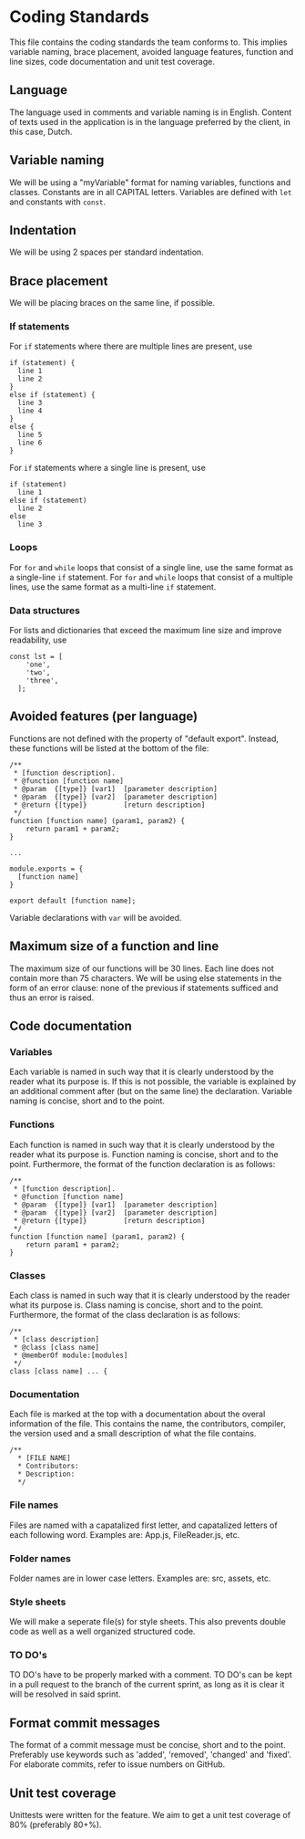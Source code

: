 # Coding Standards
This file contains the coding standards the team conforms to.
This implies variable naming, brace placement, avoided language features, function and line sizes, code documentation and unit test coverage.

## Language
The language used in comments and variable naming is in English. Content of texts used in the application is in the language preferred by the client, in this case, Dutch.

## Variable naming
We will be using a "myVariable" format for naming variables, functions and classes.
Constants are in all CAPITAL letters.
Variables are defined with ```let``` and constants with ```const```.

## Indentation
We will be using 2 spaces per standard indentation.

## Brace placement
We will be placing braces on the same line, if possible.

### If statements
For ```if``` statements where there are multiple lines are present, use
```react
if (statement) {
  line 1
  line 2
}
else if (statement) {
  line 3
  line 4
}
else {
  line 5
  line 6
}
```

For ```if``` statements where a single line is present, use
```react
if (statement)
  line 1
else if (statement)
  line 2
else
  line 3
```

### Loops
For ```for``` and ```while``` loops that consist of a single line, use the same format as a single-line ```if``` statement.
For ```for``` and ```while``` loops that consist of a multiple lines, use the same format as a multi-line ```if``` statement.

### Data structures
For lists and dictionaries that exceed the maximum line size and improve readability, use
```react
const lst = [
    'one',
    'two',
    'three',
  ];
```

## Avoided features (per language)
Functions are not defined with the property of "default export". Instead, these functions will be listed at the bottom of the file:
```react
/**
 * [function description].
 * @function [function name]
 * @param  {[type]} [var1]  [parameter description]
 * @param  {[type]} [var2]  [parameter description]
 * @return {[type]}         [return description]
 */
function [function name] (param1, param2) {
    return param1 + param2;
}

...

module.exports = {
  [function name]
}

export default [function name];
```

Variable declarations with ```var``` will be avoided.

## Maximum size of a function and line
The maximum size of our functions will be 30 lines. Each line does not contain more than 75 characters. We will be using else statements in the form of an error clause: none of the previous if statements sufficed and thus an error is raised.

## Code documentation
### Variables
Each variable is named in such way that it is clearly understood by the reader what its purpose is. If this is not possible, the variable is explained by an additional comment after (but on the same line) the declaration. Variable naming is concise, short and to the point.

### Functions
Each function is named in such way that it is clearly understood by the reader what its purpose is. Function naming is concise, short and to the point. Furthermore, the format of the function declaration is as follows:
```react
/**
 * [function description].
 * @function [function name]
 * @param  {[type]} [var1]  [parameter description]
 * @param  {[type]} [var2]  [parameter description]
 * @return {[type]}         [return description]
 */
function [function name] (param1, param2) {
    return param1 + param2;
}
```

### Classes
Each class is named in such way that it is clearly understood by the reader what its purpose is. Class naming is concise, short and to the point. Furthermore, the format of the class declaration is as follows:
```react
/**
 * [class description]
 * @class [class name]
 * @memberOf module:[modules]
 */
class [class name] ... {
```

### Documentation
Each file is marked at the top with a documentation about the overal information of the file. This contains the name, the contributors, compiler, the version used and a small description of what the file contains.
```react
/**
  * [FILE NAME]
  * Contributors: 
  * Description:
  */
```

### File names
Files are named with a capatalized first letter, and capatalized letters of each following word. Examples are: App.js, FileReader.js, etc. 

### Folder names
Folder names are in lower case letters. Examples are: src, assets, etc.

### Style sheets
We will make a seperate file(s) for style sheets. This also prevents double code as well as a well organized structured code.

### TO DO's
TO DO's have to be properly marked with a comment. TO DO's can be kept in a pull request to the branch of the current sprint, as long as it is clear it will be resolved in said sprint. 

## Format commit messages
The format of a commit message must be concise, short and to the point. Preferably use keywords such as 'added', 'removed', 'changed' and 'fixed'. For elaborate commits, refer to issue numbers on GitHub.

## Unit test coverage
Unittests were written for the feature.
We aim to get a unit test coverage of 80% (preferably 80+%).
